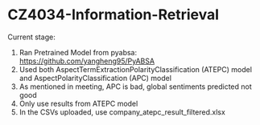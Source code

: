 # CZ4034-Information-Retrieval

Current stage:
  1. Ran Pretrained Model from pyabsa: https://github.com/yangheng95/PyABSA
  2. Used both AspectTermExtractionPolarityClassification (ATEPC) model and AspectPolarityClassification (APC) model
  3. As mentioned in meeting, APC is bad, global sentiments predicted not good
  4. Only use results from ATEPC model
  5. In the CSVs uploaded, use company_atepc_result_filtered.xlsx
